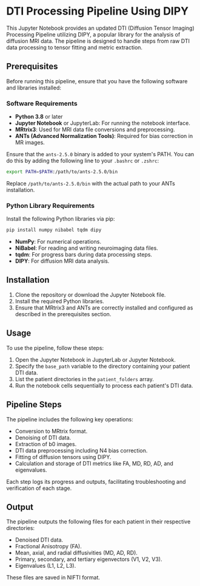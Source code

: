 # DTI Processing Pipeline Using DIPY

This Jupyter Notebook provides an updated DTI (Diffusion Tensor Imaging) Processing Pipeline utilizing DIPY, a popular library for the analysis of diffusion MRI data. The pipeline is designed to handle steps from raw DTI data processing to tensor fitting and metric extraction.

## Prerequisites

Before running this pipeline, ensure that you have the following software and libraries installed:

### Software Requirements
- **Python 3.8** or later
- **Jupyter Notebook** or JupyterLab: For running the notebook interface.
- **MRtrix3**: Used for MRI data file conversions and preprocessing.
- **ANTs (Advanced Normalization Tools)**: Required for bias correction in MR images.

Ensure that the `ants-2.5.0` binary is added to your system's PATH. You can do this by adding the following line to your `.bashrc` or `.zshrc`:

```bash
export PATH=$PATH:/path/to/ants-2.5.0/bin
```

Replace `/path/to/ants-2.5.0/bin` with the actual path to your ANTs installation.

### Python Library Requirements
Install the following Python libraries via pip:

```bash
pip install numpy nibabel tqdm dipy
```

- **NumPy**: For numerical operations.
- **NiBabel**: For reading and writing neuroimaging data files.
- **tqdm**: For progress bars during data processing steps.
- **DIPY**: For diffusion MRI data analysis.

## Installation

1. Clone the repository or download the Jupyter Notebook file.
2. Install the required Python libraries.
3. Ensure that MRtrix3 and ANTs are correctly installed and configured as described in the prerequisites section.

## Usage

To use the pipeline, follow these steps:

1. Open the Jupyter Notebook in JupyterLab or Jupyter Notebook.
2. Specify the `base_path` variable to the directory containing your patient DTI data.
3. List the patient directories in the `patient_folders` array.
4. Run the notebook cells sequentially to process each patient's DTI data.

## Pipeline Steps

The pipeline includes the following key operations:

- Conversion to MRtrix format.
- Denoising of DTI data.
- Extraction of b0 images.
- DTI data preprocessing including N4 bias correction.
- Fitting of diffusion tensors using DIPY.
- Calculation and storage of DTI metrics like FA, MD, RD, AD, and eigenvalues.

Each step logs its progress and outputs, facilitating troubleshooting and verification of each stage.

## Output

The pipeline outputs the following files for each patient in their respective directories:

- Denoised DTI data.
- Fractional Anisotropy (FA).
- Mean, axial, and radial diffusivities (MD, AD, RD).
- Primary, secondary, and tertiary eigenvectors (V1, V2, V3).
- Eigenvalues (L1, L2, L3).

These files are saved in NIFTI format.
